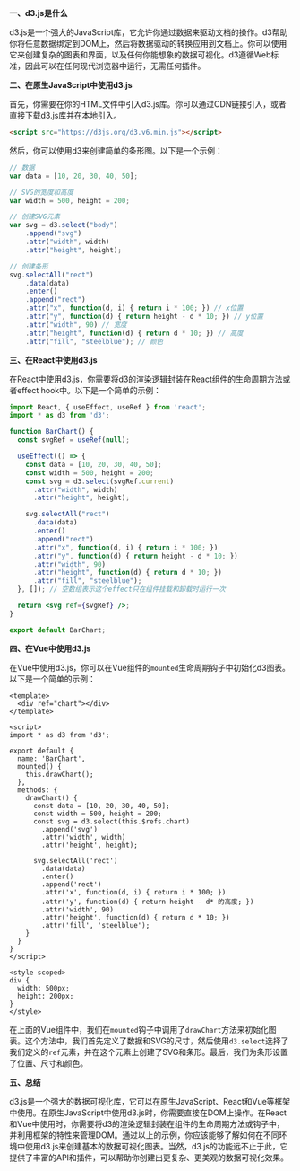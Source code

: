 **一、d3.js是什么**

d3.js是一个强大的JavaScript库，它允许你通过数据来驱动文档的操作。d3帮助你将任意数据绑定到DOM上，然后将数据驱动的转换应用到文档上。你可以使用它来创建复杂的图表和界面，以及任何你能想象的数据可视化。d3遵循Web标准，因此可以在任何现代浏览器中运行，无需任何插件。

**二、在原生JavaScript中使用d3.js**

首先，你需要在你的HTML文件中引入d3.js库。你可以通过CDN链接引入，或者直接下载d3.js库并在本地引入。

```html
<script src="https://d3js.org/d3.v6.min.js"></script>
```

然后，你可以使用d3来创建简单的条形图。以下是一个示例：

```javascript
// 数据
var data = [10, 20, 30, 40, 50];

// SVG的宽度和高度
var width = 500, height = 200;

// 创建SVG元素
var svg = d3.select("body")
    .append("svg")
    .attr("width", width)
    .attr("height", height);

// 创建条形
svg.selectAll("rect")
    .data(data)
    .enter()
    .append("rect")
    .attr("x", function(d, i) { return i * 100; }) // x位置
    .attr("y", function(d) { return height - d * 10; }) // y位置
    .attr("width", 90) // 宽度
    .attr("height", function(d) { return d * 10; }) // 高度
    .attr("fill", "steelblue"); // 颜色
```

**三、在React中使用d3.js**

在React中使用d3.js，你需要将d3的渲染逻辑封装在React组件的生命周期方法或者effect hook中。以下是一个简单的示例：

```jsx
import React, { useEffect, useRef } from 'react';
import * as d3 from 'd3';

function BarChart() {
  const svgRef = useRef(null);

  useEffect(() => {
    const data = [10, 20, 30, 40, 50];
    const width = 500, height = 200;
    const svg = d3.select(svgRef.current)
      .attr("width", width)
      .attr("height", height);

    svg.selectAll("rect")
      .data(data)
      .enter()
      .append("rect")
      .attr("x", function(d, i) { return i * 100; })
      .attr("y", function(d) { return height - d * 10; })
      .attr("width", 90)
      .attr("height", function(d) { return d * 10; })
      .attr("fill", "steelblue");
  }, []); // 空数组表示这个effect只在组件挂载和卸载时运行一次

  return <svg ref={svgRef} />;
}

export default BarChart;
```

**四、在Vue中使用d3.js**

在Vue中使用d3.js，你可以在Vue组件的`mounted`生命周期钩子中初始化d3图表。以下是一个简单的示例：

```vue
<template>
  <div ref="chart"></div>
</template>

<script>
import * as d3 from 'd3';

export default {
  name: 'BarChart',
  mounted() {
    this.drawChart();
  },
  methods: {
    drawChart() {
      const data = [10, 20, 30, 40, 50];
      const width = 500, height = 200;
      const svg = d3.select(this.$refs.chart)
        .append('svg')
        .attr('width', width)
        .attr('height', height);

      svg.selectAll('rect')
        .data(data)
        .enter()
        .append('rect')
        .attr('x', function(d, i) { return i * 100; })
        .attr('y', function(d) { return height - d* 的高度; })
        .attr('width', 90)
        .attr('height', function(d) { return d * 10; })
        .attr('fill', 'steelblue');
    }
  }
}
</script>

<style scoped>
div {
  width: 500px;
  height: 200px;
}
</style>
```

在上面的Vue组件中，我们在`mounted`钩子中调用了`drawChart`方法来初始化图表。这个方法中，我们首先定义了数据和SVG的尺寸，然后使用`d3.select`选择了我们定义的`ref`元素，并在这个元素上创建了SVG和条形。最后，我们为条形设置了位置、尺寸和颜色。

**五、总结**

d3.js是一个强大的数据可视化库，它可以在原生JavaScript、React和Vue等框架中使用。在原生JavaScript中使用d3.js时，你需要直接在DOM上操作。在React和Vue中使用时，你需要将d3的渲染逻辑封装在组件的生命周期方法或钩子中，并利用框架的特性来管理DOM。通过以上的示例，你应该能够了解如何在不同环境中使用d3.js来创建基本的数据可视化图表。当然，d3.js的功能远不止于此，它提供了丰富的API和插件，可以帮助你创建出更复杂、更美观的数据可视化效果。